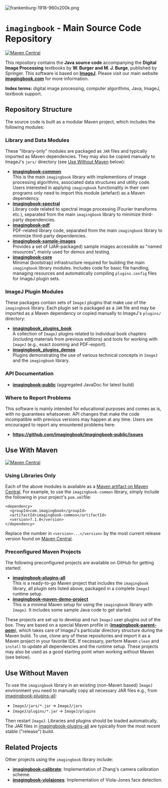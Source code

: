 ![frankenburg-1918-960x200k.png](docs/img/443892583-frankenburg-1918-960x200k.png)

# `imagingbook` - Main Source Code Repository

[![Maven Central](https://maven-badges.herokuapp.com/maven-central/com.imagingbook/imagingbook-public/badge.svg)](https://maven-badges.herokuapp.com/maven-central/com.imagingbook/imagingbook-public)

This repository contains the **Java source code** accompanying the 
**Digital Image Processing** textbooks by **W. Burger and M. J. Burge**, 
published by Springer. This software is based on **[ImageJ](http://rsbweb.nih.gov/ij/index.html)**.
Please visit our main website **[imagingbook.com](https://imagingbook.com/)** for more information.

**Index terms:** digital image processing, computer algorithms, Java, ImageJ, textbook support.

## Repository Structure

The source code is built as a modular Maven project, which includes the following modules:

### Library and Data Modules

These "library-only" modules are packaged as `JAR` files and typically imported as Maven
dependencies. They may also be copied manually to ImageJ's `jars/` directory 
(see <a href="#use-without-maven">Use Without Maven</a> below):

* **[imagingbook-common](imagingbook-common/)** <br> 
    This is the main `imagingbook` library with implementions of image processing algorithms,
    associated data structures and utility code. Users interested in applying `imagingbook`
    functionality in their own programs only need to import this module (artefact) as a Maven
    dependency.
* **[imagingbook-spectral](imagingbook-spectral/)** <br>
    Library code related to spectral image processing (Fourier transforms etc.),
    separated from the main `imagingbook` library to minimize third-party dependencies.
* **[imagingbook-pdf](imagingbook-pdf/)**<br>
    PDF-related library code, separated from the main `imagingbook` library to minimize 
    third-party dependencies.
* **[imagingbook-sample-images](imagingbook-sample-images/)** <br>
    Provides a set of (JAR-packaged) sample images accessible as "named resources", mainly used for demos and testing.
* **[imagingbook-core](imagingbook-core/)** <br>
    Minimal (bootstrap) infrastructure required for building the main `imagingbook` library modules.
    Includes code for basic file handling, managing resources and automatically compiling 
    `plugins.config` files for ImageJ plugin sets. 

### ImageJ Plugin Modules

These packages contain sets of `ImageJ` plugins that make use of the `imagingbook` library.
Each plugin set is packaged as a `JAR` file and may be imported as a Maven dependency
or copied manually to ImageJ's `plugins/` directory:

* **[imagingbook_plugins_book](imagingbook_plugins_book/)** <br>
    A collection of `ImageJ` plugins related to individual book chapters (including 
    materials from previous editions) and tools for working with `ImageJ` (e.g., exact
    zooming and PDF-export).
* **[imagingbook_plugins_demos](imagingbook_plugins_demos/)** <br>
    Plugins demonstrating the use of various technical concepts in `ImageJ` and the
    `imagingbook` library.

<!-- [**Change Log**](CHANGES.md) -->

### API Documentation

* [**imagingbook-public**](https://imagingbook.github.io/imagingbook-public/javadoc)
  (aggregated JavaDoc for latest build)


### Where to Report Problems

This software is mainly intended for educational purposes and comes as is, with no
guarantees whatsoever. API changes that make the code incompatible with previous versions
may happen at any time. Users are encouraged to report any enountered problems here: 

* **https://github.com/imagingbook/imagingbook-public/issues**


## Use With Maven

[![Maven Central](https://maven-badges.herokuapp.com/maven-central/com.imagingbook/imagingbook-public/badge.svg)](https://maven-badges.herokuapp.com/maven-central/com.imagingbook/imagingbook-public)

### Using Libraries Only

Each of the above modules is available as a 
[Maven artifact on Maven Central](https://search.maven.org/search?q=g:com.imagingbook).
For example, to use the `imagingbook-common` library, simply include the following in your
project's `pom.xml`file:
```
<dependency>
  <groupId>com.imagingbook</groupId>
  <artifactId>imagingbook-common</artifactId>
  <version>7.1.0</version>
</dependency>
```
Replace the number in `<version>...</version>` by the most current release version found on 
[Maven Central](https://mvnrepository.com/artifact/com.imagingbook/imagingbook-common).

### Preconfigured Maven Projects

The following preconfigured projects are available on GitHub for getting started:

* **[imagingbook-plugins-all](https://github.com/imagingbook/imagingbook-plugins-all)** <br> 
    This is a ready-to-go Maven project that includes the `imagingbook` library, all plugin sets listed above, 
    packaged in a complete `ImageJ` runtime setup.
* **[imagingbook-maven-demo-project](https://github.com/imagingbook/imagingbook-maven-demo-project)** <br> This is
    a minimal Maven setup for using the `imagingbook` library with `ImageJ`. It includes some sample Java code
    to get started.

These projects are set up to develop and run `ImageJ` user plugins out of the box. 
They are based on a special Maven profile in 
([**imagingbook-parent-pom**](https://github.com/imagingbook/imagingbook-public/tree/master/imagingbook-parent-pom)),
which takes care of ImageJ's particular directory structure during the Maven build.
To use, clone any of these repositories and import it as a Maven project in your favorite IDE.
If necessary, perform Maven `clean` and `install` to update all dependencies and the runtime setup.
These projects may also be used as a good starting point when working without Maven (see below).


## <a id="WithoutMaven"></a>Use Without Maven

To use the `imagingbook` library in an existing (non-Maven based) `ImageJ` environment you need to manually copy all necessary JAR files
e.g., from [imagingbook-plugins-all](https://github.com/imagingbook/imagingbook-plugins-all/tree/master/ImageJ):

* `ImageJ/jars/*.jar` &rarr; `ImageJ/jars`
* `ImageJ/plugins/*.jar` &rarr;  `ImageJ/plugins`

Then restart `ImageJ`. Libraries and plugins should be loaded automatically. The JAR files in 
[imagingbook-plugins-all](https://github.com/imagingbook/imagingbook-plugins-all/tree/master/ImageJ)
are typically from the most recent stable ("release") build.

## Related Projects

Other projects using the `imagingbook` library include:

* **[imagingbook-calibrate](https://github.com/imagingbook/imagingbook-calibrate)**: Implementation of Zhang's camera calibration scheme.
* **[imagingbook-violajones](https://github.com/imagingbook/imagingbook-violajones)**: Implementation of Viola-Jones face detection.



<!-- [Markdown tests](docs/markdown-test.md) -->
